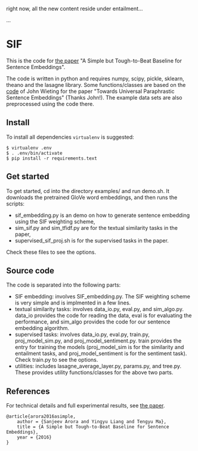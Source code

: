 right now, all the new content reside under entailment...


...
# SIF

This is the code for [the paper](https://openreview.net/forum?id=SyK00v5xx) "A Simple but Tough-to-Beat Baseline for Sentence Embeddings".

The code is written in python and requires numpy, scipy, pickle, sklearn, theano and the lasagne library. 
Some functions/classes are based on the [code](https://github.com/jwieting/iclr2016) of John Wieting for the paper "Towards Universal Paraphrastic Sentence Embeddings" (Thanks John!). The example data sets are also preprocessed using the code there.

## Install
To install all dependencies `virtualenv` is suggested:

```
$ virtualenv .env
$ . .env/bin/activate
$ pip install -r requirements.text 
```

## Get started
To get started, cd into the directory examples/ and run demo.sh. It downloads the pretrained GloVe word embeddings, and then runs the scripts: 
* sif_embedding.py is an demo on how to generate sentence embedding using the SIF weighting scheme,
* sim_sif.py and sim_tfidf.py are for the textual similarity tasks in the paper,
* supervised_sif_proj.sh is for the supervised tasks in the paper.

Check these files to see the options.

## Source code
The code is separated into the following parts:
* SIF embedding: involves SIF_embedding.py. The SIF weighting scheme is very simple and is implmented in a few lines.
* textual similarity tasks: involves data_io.py, eval.py, and sim_algo.py. data_io provides the code for reading the data, eval is for evaluating the performance, and sim_algo provides the code for our sentence embedding algorithm.
* supervised tasks: involves data_io.py, eval.py, train.py, proj_model_sim.py, and proj_model_sentiment.py. train provides the entry for training the models (proj_model_sim is for the similarity and entailment tasks, and proj_model_sentiment is for the sentiment task). Check train.py to see the options.
* utilities: includes lasagne_average_layer.py, params.py, and tree.py. These provides utility functions/classes for the above two parts. 

## References
For technical details and full experimental results, see [the paper](https://openreview.net/forum?id=SyK00v5xx).
```
@article{arora2016asimple, 
	author = {Sanjeev Arora and Yingyu Liang and Tengyu Ma}, 
	title = {A Simple but Tough-to-Beat Baseline for Sentence Embeddings}, 
	year = {2016}
}
```
